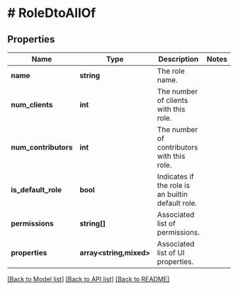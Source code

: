 # # RoleDtoAllOf

## Properties

Name | Type | Description | Notes
------------ | ------------- | ------------- | -------------
**name** | **string** | The role name. |
**num_clients** | **int** | The number of clients with this role. |
**num_contributors** | **int** | The number of contributors with this role. |
**is_default_role** | **bool** | Indicates if the role is an builtin default role. |
**permissions** | **string[]** | Associated list of permissions. |
**properties** | **array<string,mixed>** | Associated list of UI properties. |

[[Back to Model list]](../../README.md#models) [[Back to API list]](../../README.md#endpoints) [[Back to README]](../../README.md)
